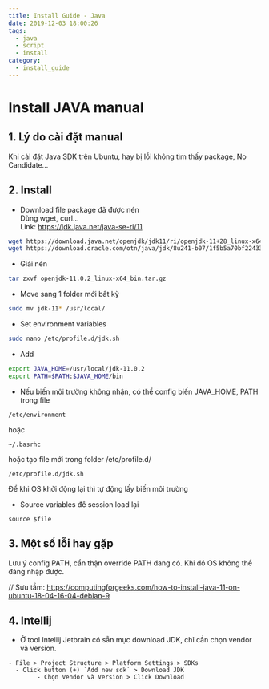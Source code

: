 ```yaml
---
title: Install Guide - Java
date: 2019-12-03 18:00:26
tags:
  - java
  - script
  - install
category:
  - install_guide
---
```


# Install JAVA manual
## 1. Lý do cài đặt manual 
Khi cài đặt Java SDK trên Ubuntu, hay bị lỗi không tìm thấy package, No Candidate...

## 2. Install 
- Download file package đã được nén     
Dùng wget, curl...      
Link: https://jdk.java.net/java-se-ri/11 

```bash
wget https://download.java.net/openjdk/jdk11/ri/openjdk-11+28_linux-x64_bin.tar.gz
wget https://download.oracle.com/otn/java/jdk/8u241-b07/1f5b5a70bf22433b84d0e960903adac8/jdk-8u241-linux-x64.tar.gz?AuthParam=1586232610_d9b5e1b404c1d80ee03b9ad36c391ed6
```

- Giải nén

```bash
tar zxvf openjdk-11.0.2_linux-x64_bin.tar.gz
```
- Move sang 1 folder mới bất kỳ

```bash
sudo mv jdk-11* /usr/local/
```
- Set environment variables

```bash
sudo nano /etc/profile.d/jdk.sh
```
- Add 

```bash
export JAVA_HOME=/usr/local/jdk-11.0.2
export PATH=$PATH:$JAVA_HOME/bin
```
- Nếu biến môi trường không nhận, có thể config biến JAVA_HOME, PATH trong file 
```
/etc/environment
```
hoặc 
```
~/.basrhc
```
hoặc tạo file mới trong folder /etc/profile.d/

```
/etc/profile.d/jdk.sh
```
Để khi OS khởi động lại thì tự động lấy biến môi trường
- Source variables để session load lại 

```
source $file
```

## 3. Một số lỗi hay gặp
Lưu ý config PATH, cẩn thận override PATH đang có. Khi đó OS không thể đăng nhập được. 

// Sưu tầm: https://computingforgeeks.com/how-to-install-java-11-on-ubuntu-18-04-16-04-debian-9

## 4. Intellij
- Ở tool Intellij Jetbrain có sẵn mục download JDK, chỉ cần chọn vendor và version. 

```
- File > Project Structure > Platform Settings > SDKs 
  - Click button (+) `Add new sdk` > Download JDK 
        - Chọn Vendor và Version > Click Download
```